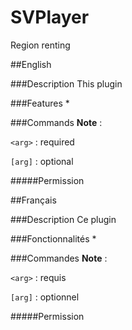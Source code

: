 # SVPlayer
Region renting

##English

###Description
This plugin

###Features
* 

###Commands
**Note** :

`<arg>` : required

`[arg]` : optional

#####Permission


##Français

###Description
Ce plugin

###Fonctionnalités
* 

###Commandes
**Note** :

`<arg>` : requis

`[arg]` : optionnel


#####Permission